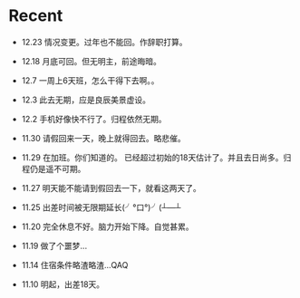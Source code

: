 Recent
======

- 12.23 情况变更。过年也不能回。作辞职打算。

- 12.18 月底可回。但无明主，前途晦暗。

- 12.7 一周上6天班，怎么干得下去啊。。

- 12.3 此去无期，应是良辰美景虚设。

- 12.2 手机好像快不行了。归程依然无期。

- 11.30 请假回来一天，晚上就得回去。略悲催。

- 11.29 在加班。你们知道的。
已经超过初始的18天估计了。并且去日尚多。归程仍是遥不可期。

- 11.27 明天能不能请到假回去一下，就看这两天了。

- 11.25 出差时间被无限期延长(╯°口°)╯(┴—┴

- 11.20 完全休息不好。脑力开始下降。自觉甚累。

- 11.19 做了个噩梦...

- 11.14 住宿条件略渣略渣...QAQ

- 11.10 明起，出差18天。
